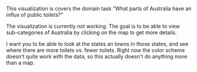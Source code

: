 This visualization is covers the domain task "What parts of
Australia have an influx of public toilets?"

The visualization is currently not working. The goal is to
be able to view sub-categories of Australia by clicking on
the map to get more details.

I want you to be able to look at the states an towns in
those states, and see where there are more toilets vs. fewer
toilets. Right now the color scheme doesn't quite work with
the data, so this actually doesn't do anything more than a
map.
